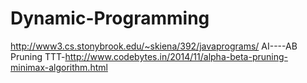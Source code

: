 # Dynamic-Programming
http://www3.cs.stonybrook.edu/~skiena/392/javaprograms/
AI----AB Pruning TTT-http://www.codebytes.in/2014/11/alpha-beta-pruning-minimax-algorithm.html
